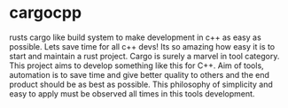 # cargocpp
rusts cargo like build system to make development in c++ as easy as possible. Lets save time for all c++ devs!
Its so amazing how easy it is to start and maintain a rust project. Cargo is surely a marvel in tool category. This project aims to develop something like this for C++. Aim of tools, automation is to save time and give better quality to others and the end product should be as best as possible. This philosophy of simplicity and easy to apply must be observed all times in this tools development.
